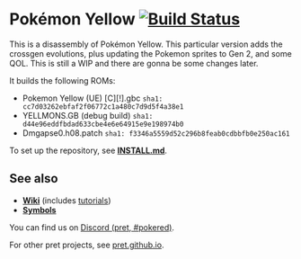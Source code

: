 # Pokémon Yellow [![Build Status][ci-badge]][ci]

This is a disassembly of Pokémon Yellow. This particular version adds the crossgen evolutions, plus updating the Pokemon sprites to Gen 2, and some QOL. This is still a WIP and there are gonna be some changes later.

It builds the following ROMs:

- Pokemon Yellow (UE) [C][!].gbc  `sha1: cc7d03262ebfaf2f06772c1a480c7d9d5f4a38e1`
- YELLMONS.GB (debug build) `sha1: d44e96eddfbdad633cbe4e6e64915e9e198974b0`
- Dmgapse0.h08.patch `sha1: f3346a5559d52c296b8feab0cdbbfb0e250ac161`

To set up the repository, see [**INSTALL.md**](INSTALL.md).


## See also

- [**Wiki**][wiki] (includes [tutorials][tutorials])
- [**Symbols**][symbols]

You can find us on [Discord (pret, #pokered)](https://discord.gg/d5dubZ3).

For other pret projects, see [pret.github.io](https://pret.github.io/).

[wiki]: https://github.com/pret/pokeyellow/wiki
[tutorials]: https://github.com/pret/pokeyellow/wiki/Tutorials
[symbols]: https://github.com/pret/pokeyellow/tree/symbols
[ci]: https://github.com/pret/pokeyellow/actions
[ci-badge]: https://github.com/pret/pokeyellow/actions/workflows/main.yml/badge.svg
